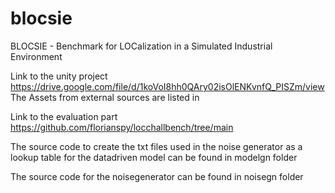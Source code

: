 # blocsie
BLOCSIE - Benchmark for LOCalization in a Simulated Industrial Environment

Link to the unity project
https://drive.google.com/file/d/1koVoI8hh0QAry02isOlENKvnfQ_PISZm/view
The Assets from external sources are listed in 

Link to the evaluation part
https://github.com/florianspy/locchallbench/tree/main

The source code to create the txt files used in the noise generator as a lookup table for the datadriven model can be found in modelgn folder

The source code for the noisegenerator can be found in noisegn folder
